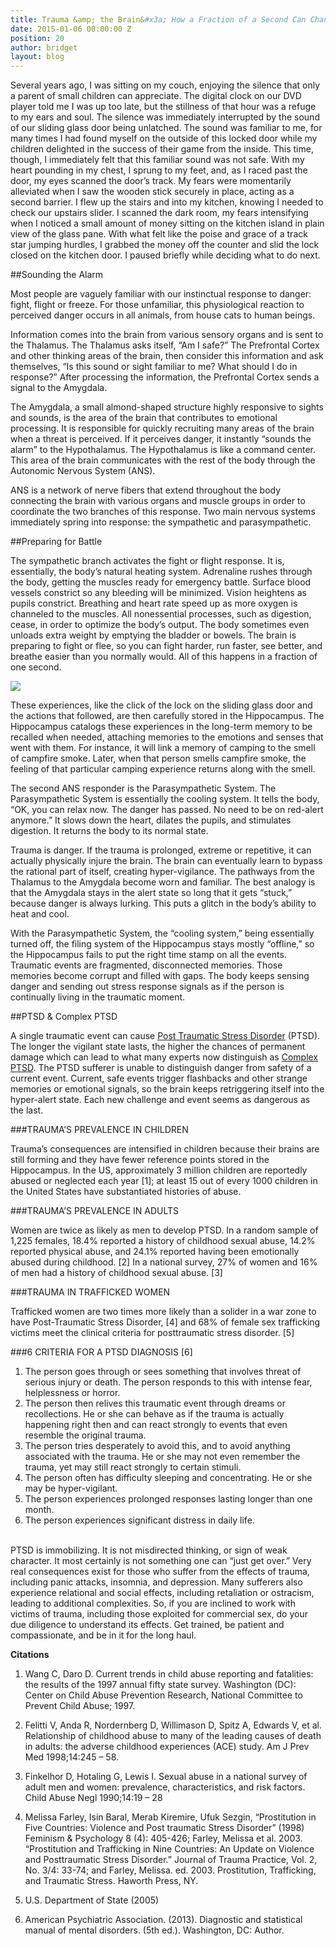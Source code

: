 ```yaml
---
title: Trauma &amp; the Brain&#x3a; How a Fraction of a Second Can Change Your Life
date: 2015-01-06 00:00:00 Z
position: 20
author: bridget
layout: blog
---
```


Several years ago, I was sitting on my couch, enjoying the silence that only a parent of small children can appreciate. The digital clock on our DVD player told me I was up too late, but the stillness of that hour was a refuge to my ears and soul. The silence was immediately interrupted by the sound of our sliding glass door being unlatched. The sound was familiar to me, for many times I had found myself on the outside of this locked door while my children delighted in the success of their game from the inside. This time, though, I immediately felt that this familiar sound was not safe. With my heart pounding in my chest, I sprung to my feet, and, as I raced past the door, my eyes scanned the door’s track. My fears were momentarily alleviated when I saw the wooden stick securely in place, acting as a second barrier. I flew up the stairs and into my kitchen, knowing I needed to check our upstairs slider. I scanned the dark room, my fears intensifying when I noticed a small amount of money sitting on the kitchen island in plain view of the glass pane. With what felt like the poise and grace of a track star jumping hurdles, I grabbed the money off the counter and slid the lock closed on the kitchen door. I paused briefly while deciding what to do next.

##Sounding the Alarm

Most people are vaguely familiar with our instinctual response to danger: fight, flight or freeze. For those unfamiliar, this physiological reaction to perceived danger occurs in all animals, from house cats to human beings.

Information comes into the brain from various sensory organs and is sent to the Thalamus. The Thalamus asks itself, “Am I safe?” The Prefrontal Cortex and other thinking areas of the brain, then consider this information and ask themselves, “Is this sound or sight familiar to me? What should I do in response?” After processing the information, the Prefrontal Cortex sends a signal to the Amygdala.

The Amygdala, a small almond-shaped structure highly responsive to sights and sounds, is the area of the brain that contributes to emotional processing. It is responsible for quickly recruiting many areas of the brain when a threat is perceived. If it perceives danger, it instantly “sounds the alarm” to the Hypothalamus. The Hypothalamus is like a command center. This area of the brain communicates with the rest of the body through the Autonomic Nervous System (ANS).

ANS is a network of nerve fibers that extend throughout the body connecting the brain with various organs and muscle groups in order to coordinate the two branches of this response. Two main nervous systems immediately spring into response: the sympathetic and parasympathetic.

##Preparing for Battle

The sympathetic branch activates the fight or flight response. It is, essentially, the body’s natural heating system. Adrenaline rushes through the body, getting the muscles ready for emergency battle. Surface blood vessels constrict so any bleeding will be minimized. Vision heightens as pupils constrict. Breathing and heart rate speed up as more oxygen is channeled to the muscles. All nonessential processes, such as digestion, cease, in order to optimize the body’s output. The body sometimes even unloads extra weight by emptying the bladder or bowels. The brain is preparing to fight or flee, so you can fight harder, run faster, see better, and breathe easier than you normally would. All of this happens in a fraction of one second.

![](http://iwantrest.com/uploads/Watch.png)

These experiences, like the click of the lock on the sliding glass door and the actions that followed, are then carefully stored in the Hippocampus. The Hippocampus catalogs these experiences in the long-term memory to be recalled when needed, attaching memories to the emotions and senses that went with them. For instance, it will link a memory of camping to the smell of campfire smoke. Later, when that person smells campfire smoke, the feeling of that particular camping experience returns along with the smell.

The second ANS responder is the Parasympathetic System. The Parasympathetic System is essentially the cooling system. It tells the body, “OK, you can relax now. The danger has passed. No need to be on red-alert anymore.” It slows down the heart, dilates the pupils, and stimulates digestion. It returns the body to its normal state.

Trauma is danger. If the trauma is prolonged, extreme or repetitive, it can actually physically injure the brain. The brain can eventually learn to bypass the rational part of itself, creating hyper-vigilance. The pathways from the Thalamus to the Amygdala become worn and familiar. The best analogy is that the Amygdala stays in the alert state so long that it gets “stuck,” because danger is always lurking. This puts a glitch in the body’s ability to heat and cool.

With the Parasympathetic System, the “cooling system,” being essentially turned off, the filing system of the Hippocampus stays mostly “offline,” so the Hippocampus fails to put the right time stamp on all the events. Traumatic events are fragmented, disconnected memories. Those memories become corrupt and filled with gaps. The body keeps sensing danger and sending out stress response signals as if the person is continually living in the traumatic moment.

##PTSD & Complex PTSD

A single traumatic event can cause [Post Traumatic Stress Disorder](http://www.nimh.nih.gov/health/topics/post-traumatic-stress-disorder-ptsd/index.shtml) (PTSD). The longer the vigilant state lasts, the higher the chances of permanent damage which can lead to what many experts now distinguish as [Complex PTSD](http://ptsd.about.com/od/ptsdbasics/a/ComplexPTSD.htm). The PTSD sufferer is unable to distinguish danger from safety of a current event. Current, safe events trigger flashbacks and other strange memories or emotional signals, so the brain keeps retriggering itself into the hyper-alert state. Each new challenge and event seems as dangerous as the last.

###TRAUMA’S PREVALENCE IN CHILDREN

Trauma’s consequences are intensified in children because their brains are still forming and they have fewer reference points stored in the Hippocampus. In the US, approximately 3 million children are reportedly abused or neglected each year [1]; at least 15 out of every 1000 children in the United States have substantiated histories of abuse.

###TRAUMA’S PREVALENCE IN ADULTS

Women are twice as likely as men to develop PTSD. In a random sample of 1,225 females, 18.4% reported a history of childhood sexual abuse, 14.2% reported physical abuse, and 24.1% reported having been emotionally abused during childhood. [2] In a national survey, 27% of women and 16% of men had a history of childhood sexual abuse. [3]

###TRAUMA IN TRAFFICKED WOMEN

Trafficked women are two times more likely than a solider in a war zone to have Post-Traumatic Stress Disorder, [4] and 68% of female sex trafficking victims meet the clinical criteria for posttraumatic stress disorder. [5]

###6 CRITERIA FOR A PTSD DIAGNOSIS [6]

1. The person goes through or sees something that involves threat of serious injury or death. The person responds to this with intense fear, helplessness or horror.
2. The person then relives this traumatic event through dreams or recollections. He or she can behave as if the trauma is actually happening right then and can react strongly to events that even resemble the original trauma.
3. The person tries desperately to avoid this, and to avoid anything associated with the trauma. He or she may not even remember the trauma, yet may still react strongly to certain stimuli.
4. The person often has difficulty sleeping and concentrating. He or she may be hyper-vigilant.
5. The person experiences prolonged responses lasting longer than one month.
6. The person experiences significant distress in daily life.

<br>
PTSD is immobilizing. It is not misdirected thinking, or sign of weak character. It most certainly is not something one can “just get over.” Very real consequences exist for those who suffer from the effects of trauma, including panic attacks, insomnia, and depression. Many sufferers also experience relational and social effects, including retaliation or ostracism, leading to additional complexities.
So, if you are inclined to work with victims of trauma, including those exploited for commercial sex, do your due diligence to understand its effects. Get trained, be patient and compassionate, and be in it for the long haul.


<b>Citations</b>

1. Wang C, Daro D. Current trends in child abuse reporting and fatalities: the results of the 1997 annual fifty state survey. Washington (DC): Center on Child Abuse Prevention Research, National Committee to Prevent Child Abuse; 1997.

2. Felitti V, Anda R, Nordernberg D, Willimason D, Spitz A, Edwards V, et al. Relationship of childhood abuse to many of the leading causes of death in adults: the adverse childhood experiences (ACE) study. Am J Prev Med 1998;14:245 – 58.

3.  Finkelhor D, Hotaling G, Lewis I. Sexual abuse in a national survey of adult men and women: prevalence, characteristics, and risk factors. Child Abuse Negl 1990;14:19 – 28

4. Melissa Farley, Isin Baral, Merab Kiremire, Ufuk Sezgin, “Prostitution in Five Countries: Violence and Post traumatic Stress Disorder” (1998) Feminism & Psychology 8 (4): 405-426; Farley, Melissa et al. 2003. “Prostitution and Trafficking in Nine Countries: An Update on Violence and Posttraumatic Stress Disorder.” Journal of Trauma Practice, Vol. 2, No. 3/4: 33-74; and Farley, Melissa. ed. 2003. Prostitution, Trafficking, and Traumatic Stress. Haworth Press, NY.

5. U.S. Department of State (2005)

6. American Psychiatric Association. (2013). Diagnostic and statistical manual of mental disorders. (5th ed.). Washington, DC: Author.